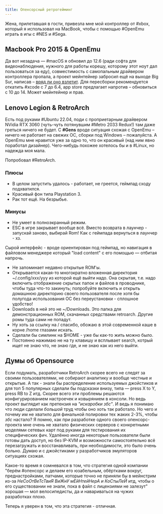 ```yaml
---
title: Опенсорсный ретрогейминг
---
```


Жена, прилетавшая в гости, привезла мне мой контроллер от #xbox, который я использовал на MacBook, чтобы с помощью #OpenEmu играть в игы с #NES и #Sega.

## Macbook Pro 2015 & OpenEmu

Да вот незадача — #macOS я обновил до 12.6 (ради софта для видеонаблюдения, нужного для работы корешу, которому этот ноут дал пользоваться за еду), совместимость с самопальным драйвером контроллера пропала, а проект мейнтейнер забросил ещё на выходе Big Sur, написав – [вряд ли оно взлетит](https://github.com/360Controller/360Controller#about). Для пересборки рекомендуется откатить #xcode с 7 до 6.4, app store предлагает напротив – обновиться с 10 до 14. Может мейнтейнер и прав.

## Lenovo Legion & RetroArch

Есть под руками #Ubuntu 22.04, поди с проприетарным драйвером NVidia RTX 3060 (чуть-чуть потянувшим #Metro 2033 Redux!) там даже греться ничего не будет. С **#Gens** вроде ситуация схожая с OpenEmu – ничего не работает на свежих ОС, сборки под Windows – пожалуйста. А OpenEmu мне нравится уже за одно то, что он красивый (над ним явно поработал дизайнер). Чего-нибудь похожее хотелось бы и в #Linux, но надежда моя мала.

Попробовал #RetroArch.

### Плюсы

- В целом запустить удалось - работает, не греется, геймпад сходу подхватился.
- Красивый фон типа Playstation 3.
- Рак тот ещё. На безрыбье.

### Минусы

- Не умеет в полноэкранный режим.
- ESC в игре закрывает вообще всё. Вместо возврата в лаунчер - запускай заново, выбирай Rom! Как с геймпада вернуться в лаунчер - хз.

Сырой интерфейс - вроде ориентирован под геймпад, но навигация в файловом менеджере который "load content" с его помощью — отбитая напрочь.

- Не запоминает недавно открытые ROM'ы.
- Открывается какая-то многократно вложенная директория ~/.config/xxx/yyy из которой ещё выйти надо. Она скрытая, т.е. надо включить отображение скрытых папок и файлов в проводнике, чтобы туда что-то закинуть; попробуйте включить и открыть домашнюю директорию своего пользователя после хотя бы полугода использования ОС без переустановки - сплошное удобство!
- Downloads в ней это не ~/Downloads. Это папка для демонстрационных ROM, скачанных средствами retroarch. Другие ромы туда сами не попадут.
- Ну хоть за ссылку на / спасибо, обожаю в этой современной каше в корне /home глазами искать.
- Сделали бы симлинк на $HOME - уже бы как-то жить можно было.
- Постоянно нажимаю не на ту клавишу и всплывает search, котрый ищет не знаю что, не знаю где, и не знаю как из него выйти.

## Думы об Opensource

Если подумать, разработчики RetroArch скорее всего не следят за своими пользователями, не собирают аналитику и вообще честные и открытые. А так - знали бы распределение используемых джойстиков и для топ 5 популярных сделали бы подсказки внизу, типа — press X to Y, press RB to Z итд. Скорее всего эти проблемы решаются конфигурированием настроечек и ковырянием в консоли. Но ведь проект выглядит как претензия на _"искаробки збс"_. И ведь я понимаю что люди сделали _большой_ труд чтобы оно хоть так работало. Но чего и почему им не хватило для финальной полировки тех жаких 2-3%, чтобы _збс_ настало? Я помню, как при разработке одного своего опенсорс-проекта мне очень не хватало физических серверов с конкретными моделями сетевых карт под руками для тестирования их специфических фич. Удалённо иногда некоторые пользователи были готовы дать доступ, но без IP-KVM и возможности самостоятельно всё перезагружать и восстанавливать, при необходимости, это было очень больно. Думаю и с джойстиками у разработчиков эмуляторов ситуациях схожая.

Какое-то время я сомневался в том, что стратегия одной компании "берём #опенсорс и делаем его юзабельным, обёртками вокруг, преднастройками, патчами, которые точно не приняли бы в мейнстрим из-за _НеСоОтВеТсТвиЯ ВиЖнУ мЕйНтейНерА и КоСтыЛеЙ_ итд, чтобы о его существовании не знали, пока в файл с лицензиями не залезут" хорошая — мол велосипедисты, да и навариваться на чужих разработках плохо.

Теперь я уверен в том, что эта стратегия - отличная.
